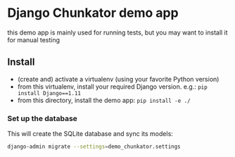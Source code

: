 # Django Chunkator demo app

this demo app is mainly used for running tests, but you may want to install it for manual testing

## Install

* (create and) activate a virtualenv (using your favorite Python version)
* from this virtualenv, install your required Django version. e.g.: ``pip install Django==1.11``
* from this directory, install the demo app: ``pip install -e ./``


### Set up the database

This will create the SQLite database and sync its models:

```sh
django-admin migrate --settings=demo_chunkator.settings
```
